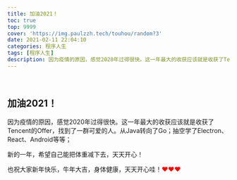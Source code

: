 ```yaml
---
title: 加油2021！
toc: true
top: 9999
cover: 'https://img.paulzzh.tech/touhou/random?3'
date: 2021-02-11 22:04:10
categories: 程序人生
tags: [程序人生]
description: 因为疫情的原因，感觉2020年过得很快。这一年最大的收获应该就是收获了Tencent的Offer，找到了一群可爱的人。从Java转向了Go；抽空学了Electron、React、Android等等；新的一年，希望能把体重减下去，天天开心吧！
---
```


<br/>

<!--more-->

## **加油2021！**

因为疫情的原因，感觉2020年过得很快。这一年最大的收获应该就是收获了Tencent的Offer，找到了一群可爱的人。从Java转向了Go；抽空学了Electron、React、Android等等；

新的一年，希望自己能把体重减下去，天天开心！

也祝大家新年快乐，牛年大吉，身体健康，天天开心哇！<font color="#f00">♥♥♥</font>

<br/>
